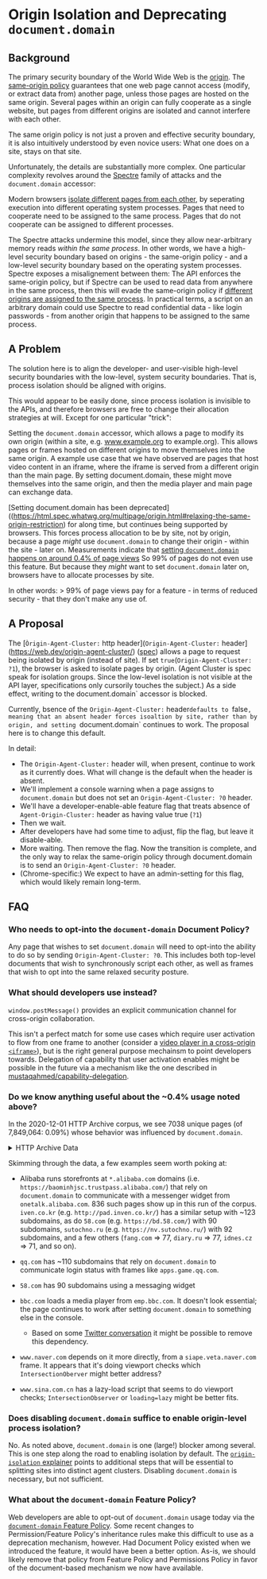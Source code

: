 # Origin Isolation and Deprecating `document.domain`

## Background

The primary security boundary of the World Wide Web is the
[origin](https://html.spec.whatwg.org/multipage/origin.html#origin). The
[same-origin policy](https://developer.mozilla.org/en-US/docs/Web/Security/Same-origin_policy)
guarantees that one web page cannot access (modify, or extract data
from) another page, unless those pages are hosted on the same origin.
Several pages within an origin can fully cooperate as a single website,
but pages from different origins are isolated and cannot
interfere with each other.

The same origin policy is not just a proven and effective security boundary,
it is also intuitively understood by even novice users: What one does on a
site, stays on that site.

Unfortunately, the details are substantially more complex. One particular
complexity revolves around the
[Spectre](https://en.wikipedia.org/wiki/Spectre_%28security_vulnerability%29)
family of attacks and the `document.domain` accessor:

Modern browsers [isolate different pages from each other](https://www.chromium.org/Home/chromium-security/site-isolation), by seperating execution into
different operating system processes. Pages that need to cooperate need to
be assigned to the same process. Pages that do not cooperate can be assigned
to different processes.

The Spectre attacks undermine this model, since they allow near-arbitrary
memory reads *within the same process*. In other words, we have a high-level
security boundary based on origins - the same-origin policy - and a low-level
security boundary based on the operating system processes. Spectre exposes a
misalignement between them: The API enforces the same-origin policy, but if
Spectre can be used to read data from anywhere in the same process, then this
will evade the same-origin policy if
[different origins are assigned to the
same process](https://chromium.googlesource.com/chromium/src/+/master/docs/security/side-channel-threat-model.md#multiple-origins-within-a-siteinstance).
In practical terms, a script on an arbitrary domain could use
Spectre to read confidential data - like login passwords - from another origin
that happens to be assigned to the same process.

## A Problem

The solution here is to align the developer- and user-visible high-level
security boundaries with the low-level, system security boundaries.
That is, process isolation should be aligned with origins.

This would appear to be easily done, since process isolation is invisible
to the APIs, and therefore browsers are free to change their allocation
strategies at will. Except for one particular "trick":

Setting the `document.domain` accessor, which allows a page to modify its
own origin (within a site, e.g. www.example.org to example.org). This allows
pages or frames hosted on different origins to move themselves into the
same origin. A example use case that we have observed are pages that host video
content in an iframe, where the iframe is served from a different origin than
the main page. By setting document.domain, these might move themselves into
the same origin, and then the media player and main page can exchange data.

[Setting document.domain has been deprecated]((https://html.spec.whatwg.org/multipage/origin.html#relaxing-the-same-origin-restriction)
for along time, but continues being supported by browsers.
This forces process allocation to be by site,
not by origin, because a page *might* use `document.domain` to change their
origin - within the site - later on. Measurements indicate that [setting
`document.domain` happens on around 0.4% of page views](https://chromestatus.com/metrics/feature/timeline/popularity/2544)  So 99% of pages do not even use this feature. But because they *might* want
to set `document.domain` later on, browsers have to allocate processes by site.

In other words: > 99% of page views pay for a feature - in terms of reduced
security - that they don't make any use of.

## A Proposal

The [`Òrigin-Agent-Cluster:` http header](`Origin-Agent-Cluster:` header](https://web.dev/origin-agent-cluster/)
([spec](https://html.spec.whatwg.org/multipage/origin.html#origin-keyed-agent-clusters))
allows a page to request being isolated by origin (instead of site). If set
`true`(`Origin-Agent-Cluster: ?1`), the browser is asked to isolate pages by
origin. (Agent Cluster is spec speak for isolation groups. Since the low-level
isolation is not visible at the API layer, specifications only cursorily
touches the subject.) As a side effect, writing to the  document.domain`
accessor is blocked.

Currently, bsence of the `Origin-Agent-Cluster:` header`defaults to `false`,
meaning that an absent header forces isoaltion by site, rather than by origin,
and setting `document.domain` continues to work. The proposal here is to change
this default.

In detail:

* The `Origin-Agent-Cluster:` header will, when present, continue to work as
  it currently does. What will change is the default when the header is absent.
* We'll implement a console warning when a page assigns to `document.domain`
  but does not set an `Origin-Agent-Cluster: ?0` header.
* We'll have a developer-enable-able feature flag that treats absence of
  `Agent-Origin-Cluster:` header as having value true (`?1`)
* Then we wait.
* After developers have had some time to adjust, flip the flag, but leave it
  disable-able.
* More waiting. Then remove the flag. Now the transition is
  complete, and the only way to relax the same-origin policy through
  document.domain is to send an `Origin-Agent-Cluster: ?0` header.
* (Chrome-specific:) We expect to have an admin-setting for this flag, which
  would likely remain long-term.

## FAQ

### Who needs to opt-into the `document-domain` Document Policy?

Any page that wishes to set `document.domain` will need to opt-into the ability to do so by sending `Origin-Agent-Cluster: ?0`. This includes both top-level documents that wish to synchronously script each other, as well as frames that wish to opt into the same relaxed security posture.

### What should developers use instead?

`window.postMessage()` provides an explicit communication channel for cross-origin collaboration.

This isn't a perfect match for some use cases which require user activation to flow from one frame to another (consider a [video player in a cross-origin `<iframe>`](https://twitter.com/JibberJim/status/1318134009252237312)), but is the right general purpose mechainsm to point developers towards. Delegation of capability that user activation enables might be possible in the future via a mechanism like the one described in [mustaqahmed/capability-delegation](https://github.com/mustaqahmed/capability-delegation).

### Do we know anything useful about the ~0.4% usage noted above?

In the 2020-12-01 HTTP Archive corpus, we see 7038 unique pages (of 7,849,064: 0.09%) whose behavior was influenced by `document.domain`. 

<details>
   <summary>HTTP Archive Data</summary>

Raw data produced by the following query is available in CSV format at https://github.com/mikewest/deprecating-document-domain/blob/main/2020-12-document-domain-usage.csv. 

```sql
SELECT
  url, NET.REG_DOMAIN(url) as host
FROM
  (
    SELECT * FROM httparchive.pages.2020_12_01_desktop
    UNION ALL
    SELECT * FROM httparchive.pages.2020_12_01_mobile
  )
WHERE
  # DocumentDomainEnabledCrossOriginAccess
  JSON_EXTRACT(payload, '$._blinkFeatureFirstUsed.Features.2544') IS NOT NULL
  # DocumentDomainBlockedCrossOriginAccess
  OR JSON_EXTRACT(payload, '$._blinkFeatureFirstUsed.Features.2543') IS NOT NULL
GROUP BY
  url
ORDER BY
  host ASC
```

</details>

Skimming through the data, a few examples seem worth poking at:

* Alibaba runs storefronts at `*.alibaba.com` domains (i.e. `https://baominhjsc.trustpass.alibaba.com/`) that rely on `document.domain` to communicate with a messenger widget from `onetalk.alibaba.com`. 836 such pages show up in this run of the corpus. `iven.co.kr` (e.g. `http://pad.inven.co.kr/`) has a similar setup with ~123 subdomains, as do `58.com` (e.g. `https://bd.58.com/`) with 90 subdomains, `sutochno.ru` (e.g. `https://nv.sutochno.ru/`) with 92 subdomains, and a few others (`fang.com` => 77, `diary.ru` => 77, `idnes.cz` => 71, and so on).

* `qq.com` has ~110 subdomains that rely on `document.domain` to communicate login status with frames like `apps.game.qq.com`.

* `58.com` has 90 subdomains using a messaging widget

* `bbc.com` loads a media player from `emp.bbc.com`. It doesn't look essential; the page continues to work after setting `document.domain` to something else in the console.

    * Based on some [Twitter conversation](https://twitter.com/mikewest/status/1318100840247427078) it might be possible to remove this dependency.

* `www.naver.com` depends on it more directly, from a `siape.veta.naver.com` frame. It appears that it's doing viewport checks which `IntersectionOberver` might better address?

* `www.sina.com.cn` has a lazy-load script that seems to do viewport checks; `IntersectionObserver` or `loading=lazy` might be better fits.

### Does disabling `document.domain` suffice to enable origin-level process isolation?

No. As noted above, `document.domain` is one (large!) blocker among several. This is one step along the road to enabling isolation by default. The [`origin-isolation` explainer](https://github.com/WICG/origin-isolation#how-it-works) points to additional steps that will be essential to splitting sites into distinct agent clusters. Disabling `document.domain` is necessary, but not sufficient.

### What about the `document-domain` Feature Policy?

Web developers are able to opt-out of `document.domain` usage today via the [`document-domain` Feature Policy](https://developer.mozilla.org/en-US/docs/Web/HTTP/Headers/Feature-Policy/document-domain). Some recent changes to Permission/Feature Policy's inheritance rules make this difficult to use as a deprecation mechanism, however. Had Document Policy existed when we introduced the feature, it would have been a better option. As-is, we should likely remove that policy from Feature Policy and Permissions Policy in favor of the document-based mechanism we now have available.
